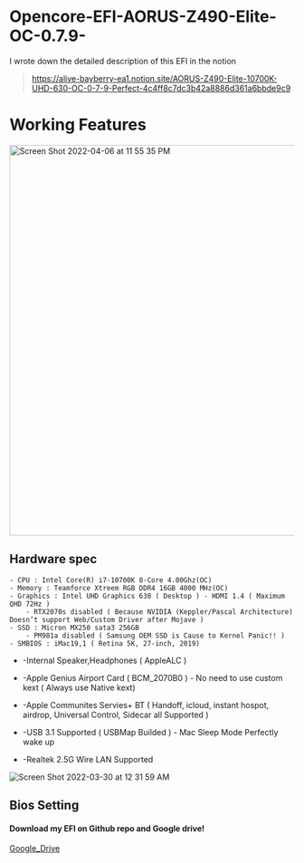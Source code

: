 # Opencore-EFI-AORUS-Z490-Elite-OC-0.7.9-

I wrote down the detailed description of this EFI in the notion
> https://alive-bayberry-ea1.notion.site/AORUS-Z490-Elite-10700K-UHD-630-OC-0-7-9-Perfect-4c4ff8c7dc3b42a8886d361a6bbde9c9

# Working Features

<img width="690" alt="Screen Shot 2022-04-06 at 11 55 35 PM" src="https://user-images.githubusercontent.com/101755125/167288229-2b859719-504b-4aa3-ab8a-26d4e6aaaeee.png">




## Hardware spec
 
    - CPU : Intel Core(R) i7-10700K 8-Core 4.00Ghz(OC)
    - Memory : Teamforce Xtreem RGB DDR4 16GB 4000 MHz(OC)
    - Graphics : Intel UHD Graphics 630 ( Desktop ) - HDMI 1.4 ( Maximum QHD 72Hz )
        - RTX2070s disabled ( Because NVIDIA (Keppler/Pascal Architecture) Doesn’t support Web/Custom Driver after Mojave )
    - SSD : Micron MX250 sata3 256GB
        - PM981a disabled ( Samsung OEM SSD is Cause to Kernel Panic!! )
    - SMBIOS : iMac19,1 ( Retina 5K, 27-inch, 2019)

* -Internal Speaker,Headphones ( AppleALC )

* -Apple Genius Airport Card ( BCM_2070B0 ) - No need to use custom kext ( Always use Native kext)

* -Apple Communites Servies+ BT ( Handoff, icloud, instant hospot, airdrop, Universal Control, Sidecar all Supported )

* -USB 3.1 Supported ( USBMap Builded ) - Mac Sleep Mode Perfectly wake up

* -Realtek 2.5G Wire LAN Supported

![Screen Shot 2022-03-30 at 12 31 59 AM](https://user-images.githubusercontent.com/101755125/167087027-20effeb7-f12f-4e29-aae3-ea8dad27f6ad.png)

## Bios Setting



#### Download my EFI on Github repo and Google drive!
[Google_Drive](https://drive.google.com/file/d/1A2daSXSKwRgQst9q2N_bFwGv57rCBgl/view)
